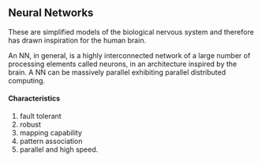 ## Neural Networks

These are simplified models of the biological nervous system and therefore has drawn inspiration for the human brain.

An NN, in general, is a highly interconnected network of a large number of processing elements called neurons, in an architecture inspired by the brain. A NN can be massively parallel exhibiting parallel distributed computing.

#### Characteristics
1. fault tolerant
2. robust
3. mapping capability
4. pattern association
5. parallel and high speed. 
